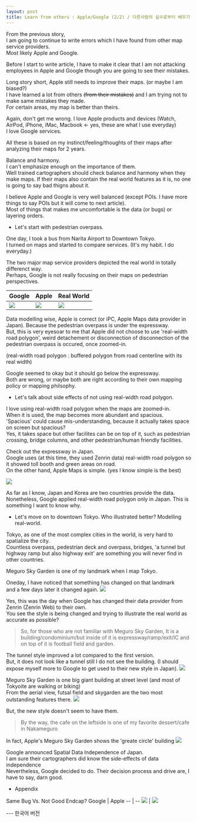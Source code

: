```yaml
---
layout: post
title: Learn from others : Apple/Google (2/2) / 다른사람의 실수로부터 배우기 (2/2)
---
```


From the previous story, </br>
I am going to continue to write errors which I have found from other map service providers. </br>
Most likely Apple and Google.

Before I start to write article, I have to make it clear that I am not attacking employees in Apple and Google though you are going to see their mistakes.



Long story short, Apple still needs to improve their maps. (or maybe I am biased?)</br>
I have learned a lot from others ~~(from their mistakes)~~ and I am trying not to make same mistakes they made. </br>
For certain areas, my map is better than theirs. </br>


Again, don't get me wrong. I love Apple products and devices (Watch, AirPod, iPhone, iMac, Macbook <- yes, these are what I use everyday) </br>
I love Google services.


All these is based on my instinct/feeling/thoughts of their maps after analyzing their maps for 2 years.








Balance and harmony. </br>
I can't emphasize enough on the importance of them. </br>
Well trained cartographers should check balance and harmony when they make maps. If their maps also contain the real world features as it is, no one is going to say bad thigns about it.



I believe Apple and Google is very well balanced (except POIs. I have more things to say POIs but it will come to next article).</br>
Most of things that makes me uncomfortable is the data (or bugs) or layering orders.





- Let's start with pedestrian overpass.

One day, I took a bus from Narita Airport to Downtown Tokyo. </br>
I turned on maps and started to compare services. (It's my habit. I do everyday.) </br>

The two major map service providers depicted the real world in totally differenct way. </br>
Perhaps, Google is not really focusing on their maps on pedestrian perspectives.


Google | Apple | Real World
-- | -- | --
![](https://github.com/pil0706/pil0706.github.io/blob/master/screenshots/2nd/overpass_google.gif) | ![](https://github.com/pil0706/pil0706.github.io/blob/master/screenshots/2nd/overpass_apple.gif) | ![](https://github.com/pil0706/pil0706.github.io/blob/master/screenshots/2nd/overpass_real.png)





Data modelling wise, Apple is correct (or iPC, Apple Maps data provider in Japan). Because the pedestrian overpass is under the expressway.</br>
But, this is very eyesoar to me that Apple did not choose to use 'real-width road polygon', weird detachement or disconnection of disconnection of the pedestrian overpass is occured, once zoomed-in. </br>

(real-width road polygon : buffered polygon from road centerline with its real width)

Google seemed to okay but it should go below the expressway.</br>
Both are wrong, or maybe both are right according to their own mapping policy or mapping philsophy.




- Let's talk about side effects of not using real-width road polygon.

I love using real-width road polygon when the maps are zoomed-in.</br>
When it is used, the map becomes more abundant and spacious. </br>
'Spacious' could cause mis-understanding, because it actually takes space on screen but spacious? </br>
Yes, it takes space but other facilites can be on top of it, such as pedestrian crossing, bridge columns, and other pedestrian/human friendly facilities.



Check out the expressway in Japan. </br>
Google uses (at this time, they used Zenrin data) real-width road polygon so it showed toll booth and green areas on road.</br>
On the other hand, Apple Maps is simple. (yes I know simple is the best)</br>

![](https://github.com/pil0706/pil0706.github.io/blob/master/screenshots/2nd/tg_aVsg.gif)


As far as I know, Japan and Korea are two countries provide the data.</br>
Nonetheless, Google applied real-width road polygon only in Japan. This is something I want to know why.








- Let's move on to downtown Tokyo. Who illustrated better? Modelling real-world.


Tokyo, as one of the most complex cities in the world, is very hard to spatialize the city. </br>
Countless overpass, pedestrian deck and overpass, bridges, 'a tunnel but highway ramp but also highway exit' are something you will never find in other countries.</br>

Meguro Sky Garden is one of my landmark when I map Tokyo.

Oneday, I have noticed that something has changed on that landmark </br>
and a few days later it changed again.
![](https://github.com/pil0706/pil0706.github.io/blob/master/screenshots/2nd/meguro_google.gif)

Yes, this was the day when Google has changed their data provider from Zenrin (Zenrin Web) to their own.<br> 
You see the style is being changed and trying to illustrate the real world as accurate as possible?





> So, for those who are not familiar with Meguro Sky Garden,
> It is a building/condominium/but inside of it is expressway/ramp/exit/IC and on top of it is football field and garden.



The tunnel style improved a lot compared to the first version. </br>
But, it does not look like a tunnel still I do not see the building. (I should expose myself more to Google to get used to their new style in Japan).
![](https://github.com/pil0706/pil0706.github.io/blob/master/screenshots/2nd/meguro_now.png)


Meguro Sky Garden is one big giant building at street level (and most of Tokyoite are walking or biking)</br>
From the aerial view, futsal field and skygarden are the two most outstanding features there.
![](https://github.com/pil0706/pil0706.github.io/blob/master/screenshots/2nd/meguro_now_streetlevel.png)


But, the new style doesn't seem to have them.</br>
> By the way, the cafe on the leftside is one of my favorite dessert/cafe in Nakameguro

In fact, Apple's Meguro Sky Garden shows the 'greate circle' building
![](https://github.com/pil0706/pil0706.github.io/blob/master/screenshots/2nd/apple_megro_building.png)










Google announced Spatial Data Independence of Japan. </br>
I am sure their cartographers did know the side-effects of data independence </br>
Nevertheless, Google decided to do. Their decision process and drive are, I have to say, darn good.










- Appendix

Same Bug Vs. Not Good Endcap?
Google | Apple
-- | --
![](https://github.com/pil0706/pil0706.github.io/blob/master/screenshots/2nd/google_bug.gif) | ![](https://github.com/pil0706/pil0706.github.io/blob/master/screenshots/2nd/apple_bug.gif)







--- 한국어 버전